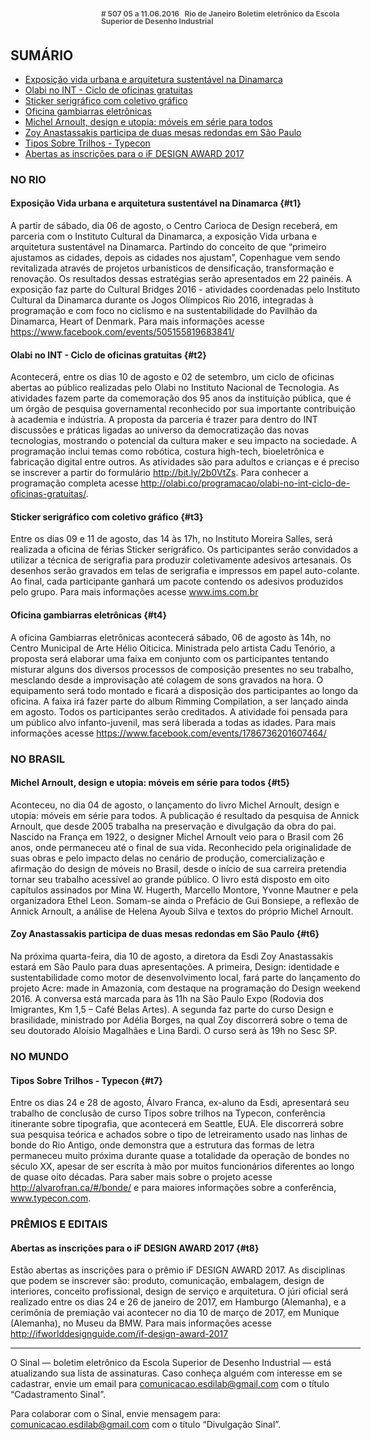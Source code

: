 <!--
---
title: sinal 507 - Esdi
-->
<div style="  width:40em;max-width: 40em;margin: 0 auto;" markdown=1>

<div style="background:url(img/selo.png) no-repeat;line-height:1em;font-size:0.85em;font-weight:bold;color:#555;padding: 0 0 0 145px;margin:0 0 3em 0;" markdown="1">
# 507
05 a 11.06.2016   Rio de Janeiro   
Boletim eletrônico da Escola Superior de Desenho Industrial
</div>



## SUMÁRIO 

  * [Exposição vida urbana e arquitetura sustentável na Dinamarca](#t1)
  * [Olabi no INT - Ciclo de oficinas gratuitas](#t2)
  * [Sticker serigráfico com coletivo gráfico](#t3)
  * [Oficina gambiarras eletrônicas](#t4)
  * [Michel Arnoult, design e utopia: móveis em série para todos](#t5)
  * [Zoy Anastassakis participa de duas mesas redondas em São Paulo](#t6)
  * [Tipos Sobre Trilhos - Typecon](#t7)
  * [Abertas as inscrições para o iF DESIGN AWARD 2017](#t8)

### NO RIO 

#### Exposição Vida urbana e arquitetura sustentável na Dinamarca {#t1}

A partir de sábado, dia 06 de agosto, o Centro Carioca de Design receberá, em parceria com o Instituto Cultural da Dinamarca, a exposição Vida urbana e arquitetura sustentável na Dinamarca. Partindo do conceito de que “primeiro ajustamos as cidades, depois as cidades nos ajustam”, Copenhague vem sendo revitalizada através de projetos urbanísticos de densificação, transformação e renovação. Os resultados dessas estratégias serão apresentados em 22 painéis. A exposição faz parte do Cultural Bridges 2016 - atividades coordenadas pelo Instituto Cultural da Dinamarca durante os Jogos Olímpicos Rio 2016, integradas à programação e com foco no ciclismo e na sustentabilidade do Pavilhão da Dinamarca, Heart of Denmark. Para mais informações acesse https://www.facebook.com/events/505155819683841/ 

#### Olabi no INT - Ciclo de oficinas gratuitas {#t2}

Acontecerá, entre os dias 10 de agosto e 02 de setembro, um ciclo de oficinas abertas ao público realizadas pelo Olabi no Instituto Nacional de Tecnologia. As atividades fazem parte da comemoração dos 95 anos da instituição pública, que é um órgão de pesquisa governamental reconhecido por sua importante contribuição à academia e indústria. A proposta da parceria é trazer para dentro do INT discussões e práticas ligadas ao universo da democratização das novas tecnologias, mostrando o potencial da cultura maker e seu impacto na sociedade. A programação inclui temas como robótica, costura high-tech, bioeletrônica e fabricação digital entre outros. As atividades são para adultos e crianças e é preciso se inscrever a partir do formulário http://bit.ly/2b0VtZs. Para conhecer a programação completa acesse http://olabi.co/programacao/olabi-no-int-ciclo-de-oficinas-gratuitas/. 


#### Sticker serigráfico com coletivo gráfico {#t3} 

Entre os dias 09 e 11 de agosto, das 14 às 17h, no Instituto Moreira Salles, será realizada a oficina de férias Sticker serigráfico. Os participantes serão convidados a utilizar a técnica de serigrafia para produzir coletivamente adesivos artesanais. Os desenhos serão gravados em telas de serigrafia e impressos em papel auto-colante. Ao final, cada participante ganhará um pacote contendo os adesivos produzidos pelo grupo. Para mais informações acesse www.ims.com.br 


#### Oficina gambiarras eletrônicas {#t4}

A oficina Gambiarras eletrônicas acontecerá sábado, 06 de agosto às 14h, no Centro Municipal de Arte Hélio Oiticica. Ministrada pelo artista Cadu Tenório, a proposta será elaborar uma faixa em conjunto com os participantes tentando misturar alguns dos diversos processos de composição presentes no seu trabalho, mesclando desde a improvisação até colagem de sons gravados na hora. O equipamento será todo montado e ficará a disposição dos participantes ao longo da oficina. A faixa irá fazer parte do album Rimming Compilation, a ser lançado ainda em agosto. Todos os participantes serão creditados. A atividade foi pensada para um público alvo infanto-juvenil, mas será liberada a todas as idades. Para mais informações acesse https://www.facebook.com/events/1786736201607464/

### NO BRASIL

#### Michel Arnoult, design e utopia: móveis em série para todos {#t5}

Aconteceu, no dia 04 de agosto, o lançamento do livro Michel Arnoult, design e utopia: móveis em série para todos. A publicação é resultado da pesquisa de Annick Arnoult, que desde 2005 trabalha na preservação e divulgação da obra do pai. Nascido na França em 1922, o designer Michel Arnoult veio para o Brasil com 26 anos, onde permaneceu até o final de sua vida. Reconhecido pela originalidade de suas obras e pelo impacto delas no cenário de produção, comercialização e afirmação do design de móveis no Brasil, desde o início de sua carreira pretendia tornar seu trabalho acessível ao grande público. O livro está disposto em oito capítulos assinados por Mina W. Hugerth, Marcello Montore, Yvonne Mautner e pela organizadora Ethel Leon. Somam-se ainda o Prefácio de Gui Bonsiepe, a reflexão de Annick Arnoult, a análise de Helena Ayoub Silva e textos do próprio Michel Arnoult. 


####  Zoy Anastassakis participa de duas mesas redondas em São Paulo {#t6}

Na próxima quarta-feira, dia 10 de agosto, a diretora da Esdi Zoy Anastassakis estará em São Paulo para duas apresentações. A primeira, Design: identidade e sustentabilidade como motor de desenvolvimento local, fará parte do lançamento do projeto Acre: made in Amazonia, com destaque na programação do Design weekend 2016. A conversa está marcada para às 11h na São Paulo Expo (Rodovia dos Imigrantes, Km 1,5 – Café Belas Artes). A segunda faz parte do curso Design e brasilidade, ministrado por Adélia Borges, na qual Zoy discorrerá sobre o tema de seu doutorado Aloísio Magalhães e Lina Bardi. O curso será às 19h no Sesc SP. 


### NO MUNDO

#### Tipos Sobre Trilhos - Typecon {#t7}

Entre os dias 24 e 28 de agosto, Álvaro Franca, ex-aluno da Esdi, apresentará seu trabalho de conclusão de curso Tipos sobre trilhos na Typecon, conferência itinerante sobre tipografia, que acontecerá em Seattle, EUA. Ele discorrerá sobre sua pesquisa teórica e achados sobre o tipo de letreiramento usado nas linhas de bonde do Rio Antigo, onde demonstra que a estrutura das formas de letra permaneceu muito próxima durante quase a totalidade da operação de bondes no século XX, apesar de ser escrita à mão por muitos funcionários diferentes ao longo de quase oito décadas. Para saber mais sobre o projeto acesse http://alvarofran.ca/#/bonde/ e para maiores informações sobre a conferência, www.typecon.com. 

### PRÊMIOS E EDITAIS

#### Abertas as inscrições para o iF DESIGN AWARD 2017 {#t8}

Estão abertas as inscrições para o prêmio iF DESIGN AWARD 2017. As disciplinas que podem se inscrever são: produto, comunicação, embalagem, design de interiores, conceito profissional, design de serviço e arquitetura. O júri oficial será realizado entre os dias 24 e 26 de janeiro de 2017, em Hamburgo (Alemanha), e a cerimônia de premiação vai acontecer no dia 10 de março de 2017, em Munique (Alemanha), no Museu da BMW. Para mais informações acesse http://ifworlddesignguide.com/if-design-award-2017  


- - -

O Sinal — boletim eletrônico da Escola Superior de Desenho Industrial — está atualizando sua lista de assinaturas. Caso conheça alguém com interesse em se cadastrar, envie um email para comunicacao.esdilab@gmail.com com o título “Cadastramento Sinal”. 

Para colaborar com o Sinal, envie mensagem para: comunicacao.esdilab@gmail.com com o título “Divulgação Sinal”.

</div>

<img src="img/selo.png" style="display:none;opacity:0;width:0;height:0;" />
